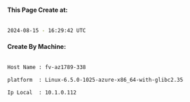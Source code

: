 
   
#### This Page Create at:

```bash

2024-08-15 - 16:29:42 UTC

```

#### Create By Machine:

```bash

Host Name : fv-az1789-338

platform  : Linux-6.5.0-1025-azure-x86_64-with-glibc2.35

Ip Local  : 10.1.0.112

```

